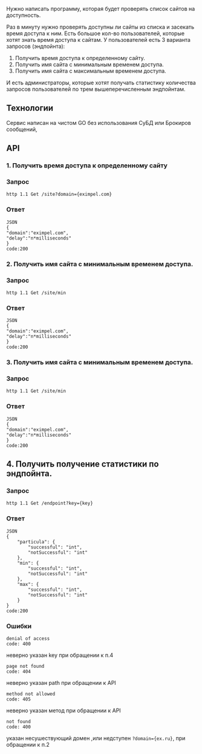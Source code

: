 Нужно написать программу, которая будет проверять список сайтов на доступность.

Раз в минуту нужно проверять доступны ли сайты из списка и засекать время доступа к ним.
Есть большое кол-во пользователей, которые хотят знать время доступа к сайтам.
У пользователей есть 3 варианта запросов (эндпойнта):
1. Получить время доступа к определенному сайту.
2. Получить имя сайта с минимальным временем доступа.
3. Получить имя сайта с максимальным временем доступа.

И есть администраторы, которые хотят получать статистику количества запросов пользователей по трем вышеперечисленным эндпойнтам.

## Технологии
Сервис написан на чистом GO без использования СуБД или Брокиров сообщений,

## API
### 1. Получить время доступа к определенному сайту
###  Запрос 
```
http 1.1 Get /site?domain={eximpel.com}
```
### Ответ
```
JSON
{
"domain":"eximpel.com",
"delay":"n*milliseconds"
}
code:200
```
### 2. Получить имя сайта с минимальным временем доступа.
###  Запрос 
```
http 1.1 Get /site/min
```
### Ответ
```
JSON
{
"domain":"eximpel.com",
"delay":"n*milliseconds"
}
code:200
```
###  3. Получить имя сайта с минимальным временем доступа.
###  Запрос 
```
http 1.1 Get /site/min
```
### Ответ
```
JSON
{
"domain":"eximpel.com",
"delay":"n*milliseconds"
}
code:200
```

##  4. Получить получение статистики по эндпойнта.
###  Запрос 
```
http 1.1 Get /endpoint?key={key}
```
### Ответ
```
JSON
{
    "particula": {
        "successful": "int",
        "notSuccessful": "int"
    },
    "min": {
        "successful": "int",
        "notSuccessful": "int"
    },
    "max": {
        "successful": "int",
        "notSuccessful": "int"
    }
}
code:200
```

### Ошибки 
```
denial of access
code: 400
```
неверно указан key при обращении к п.4

```
page not found
code: 404
```
неверно указан path при обращении к API
```
method not allowed
code: 405
```
неверно указан метод при обращении к API
```
not found
code: 400
```
указан несушествующий домен ,или недступен `?domain={ex.ru}`, при обращении к п.2

